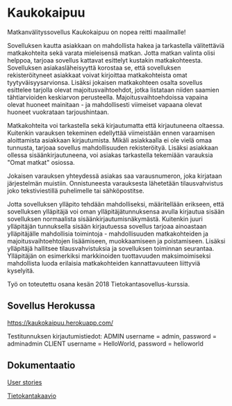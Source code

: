 # Kaukokaipuu

Matkanvälityssovellus Kaukokaipuu on nopea reitti maailmalle! 

Sovelluksen kautta asiakkaan on mahdollista hakea ja tarkastella välitettäviä matkakohteita sekä varata mieleisensä matkan. Jotta matkan valinta olisi helppoa, tarjoaa sovellus kattavat esittelyt kustakin matkakohteesta. Sovelluksen asiakasläheisyyttä korostaa se, että sovelluksen rekisteröityneet asiakkaat voivat kirjoittaa matkakohteista omat tyytyväisyysarvionsa. Lisäksi jokaisen matkakohteen osalta sovellus esittelee tarjolla olevat majoitusvaihtoehdot, jotka listataan niiden saamien tähtiarvioiden keskiarvon perusteella. Majoitusvaihtoehdoissa vapaina olevat huoneet mainitaan - ja mahdollisesti viimeiset vapaana olevat huoneet vuokrataan tarjoushintaan.

Matkakohteita voi tarkastella sekä kirjautumatta että kirjautuneena oltaessa. Kuitenkin varauksen tekeminen edellyttää viimeistään ennen varaamisen aloittamista asiakkaan kirjautumista. Mikäli asiakkaalla ei ole vielä omaa tunnusta, tarjoaa sovellus mahdollisuuden rekisteröityä. Lisäksi asiakkaan ollessa sisäänkirjautuneena, voi asiakas tarkastella tekemiään varauksia "Omat matkat" osiossa.

Jokaisen varauksen yhteydessä asiakas saa varausnumeron, joka kirjataan järjestelmän muistiin. Onnistuneesta varauksesta lähetetään tilausvahvistus joko tekstiviestillä puhelimelle tai sähköpostitse.

Jotta sovelluksen ylläpito tehdään mahdolliseksi, määritellään erikseen, että sovelluksen ylläpitäjä voi oman ylläpitäjätunnuksensa avulla kirjautua sisään sovelluksen normaalista sisäänkirjautumisnäkymästä. Kuitenkin juuri ylläpitäjän tunnuksella sisään kirjautuessa sovellus tarjoaa ainoastaan ylläpitäjälle mahdollisia toimintoja - mahdollisuuden matkakohteiden ja majoitusvaihtoehtojen lisäämiseen, muokkaamiseen ja poistamiseen. Lisäksi ylläpitäjä hallitsee tilausvahvistuksia ja sovelluksen toiminnan seurantaa. Ylläpitäjän on esimerkiksi markkinoiden tuottavuuden maksimoimiseksi mahdollista luoda erilaisia matkakohteiden kannattavuuteen liittyviä kyselyitä.

Työ on toteutettu osana kesän 2018 Tietokantasovellus-kurssia.

## Sovellus Herokussa
https://kaukokaipuu.herokuapp.com/

Testitunnuksen kirjautumistiedot: 
ADMIN
username = admin, password = adminadmin
CLIENT
username = HelloWorld, password = helloworld

## Dokumentaatio

[User stories](https://github.com/heidihas/Kaukokaipuu/blob/master/documentation/userstories.md)

[Tietokantakaavio](https://github.com/heidihas/Kaukokaipuu/blob/master/documentation/tietokantakaavio.md)

